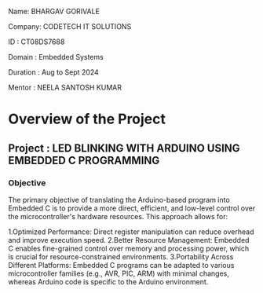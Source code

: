 Name: BHARGAV GORIVALE

Company: CODETECH IT SOLUTIONS

ID : CT08DS7688

Domain : Embedded Systems

Duration : Aug to Sept 2024

Mentor : NEELA SANTOSH KUMAR

# **Overview of the Project**

## **Project : LED BLINKING WITH ARDUINO USING EMBEDDED C PROGRAMMING**

### **Objective**
The primary objective of translating the Arduino-based program into Embedded C is to provide a more direct, efficient, and low-level control over the microcontroller's hardware resources. This approach allows for:

1.Optimized Performance: Direct register manipulation can reduce overhead and improve execution speed.
2.Better Resource Management: Embedded C enables fine-grained control over memory and processing power, which is crucial for resource-constrained environments.
3.Portability Across Different Platforms: Embedded C programs can be adapted to various microcontroller families (e.g., AVR, PIC, ARM) with minimal changes, whereas Arduino code is specific to the Arduino environment.

